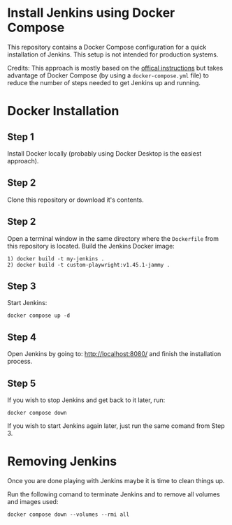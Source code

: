 # Install Jenkins using Docker Compose

This repository contains a Docker Compose configuration for a quick installation of Jenkins. This setup is not intended for production systems.

Credits: This approach is mostly based on the [offical instructions](https://www.jenkins.io/doc/book/installing/docker/) but takes advantage of Docker Compose (by using a `docker-compose.yml` file) to reduce the number of steps needed to get Jenkins up and running.

# Docker Installation

## Step 1

Install Docker locally (probably using Docker Desktop is the easiest approach).

## Step 2

Clone this repository or download it's contents. 

## Step 2

Open a terminal window in the same directory where the `Dockerfile` from this repository is located. Build the Jenkins Docker image:

```
1) docker build -t my-jenkins .
2) docker build -t custom-playwright:v1.45.1-jammy .
```

## Step 3

Start Jenkins:

```
docker compose up -d
```

## Step 4

Open Jenkins by going to: [http://localhost:8080/](http://localhost:8080/) and finish the installation process.

## Step 5

If you wish to stop Jenkins and get back to it later, run:

```
docker compose down
```

If you wish to start Jenkins again later, just run the same comand from Step 3.


# Removing Jenkins

Once you are done playing with Jenkins maybe it is time to clean things up.

Run the following comand to terminate Jenkins and to remove all volumes and images used:

```
docker compose down --volumes --rmi all 
```
